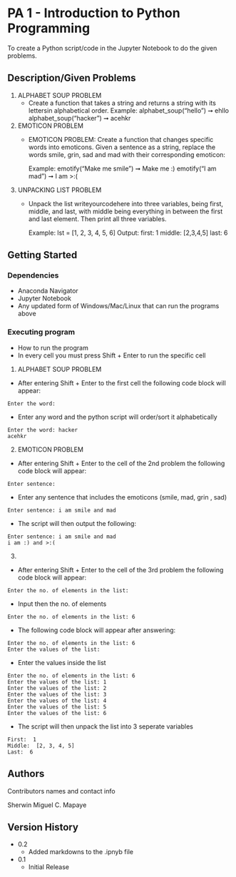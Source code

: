 # PA 1 - Introduction to Python Programming

To create a Python script/code in the Jupyter Notebook to do the given problems.

## Description/Given Problems

1. ALPHABET SOUP PROBLEM
   - Create a function that takes a string and returns a string with its lettersin alphabetical order.
      Example: alphabet_soup(“hello”) ➞ ehllo
               alphabet_soup(“hacker”) ➞ acehkr
2. EMOTICON PROBLEM
   - EMOTICON PROBLEM: Create a function that changes specific words into emoticons. Given a sentence as a string, replace the words smile, grin, sad and mad
     with their corresponding emoticon:
     
     Example:
     emotify(“Make me smile”) ➞ Make me :)
     emotify(“I am mad”) ➞ I am >:(
3. UNPACKING LIST PROBLEM
   - Unpack the list writeyourcodehere into three variables, being first, middle, and last, with middle being everything in between the first and last element.
     Then print all three variables.
     
     Example: lst = [1, 2, 3, 4, 5, 6]
     Output: first: 1 middle: [2,3,4,5] last: 6

## Getting Started

### Dependencies

* Anaconda Navigator
* Jupyter Notebook
* Any updated form of Windows/Mac/Linux that can run the programs above

### Executing program

* How to run the program
* In every cell you must press Shift + Enter to run the specific cell

1. ALPHABET SOUP PROBLEM
* After entering Shift + Enter to the first cell the following code block will appear:
```
Enter the word:
```
* Enter any word and the python script will order/sort it alphabetically
```
Enter the word: hacker
acehkr
```
2. EMOTICON PROBLEM
* After entering Shift + Enter to the cell of the 2nd problem the following code block will appear:
```
Enter sentence:
```
* Enter any sentence that includes the emoticons (smile, mad, grin , sad)
```
Enter sentence: i am smile and mad
```
* The script will then output the following:
```
Enter sentence: i am smile and mad
i am :) and >:(
```
3.
* After entering Shift + Enter to the cell of the 3rd problem the following code block will appear:
```
Enter the no. of elements in the list:
```
* Input then the no. of elements
```
Enter the no. of elements in the list: 6
```
* The following code block will appear after answering:
```
Enter the no. of elements in the list: 6
Enter the values of the list:
```
* Enter the values inside the list
```
Enter the no. of elements in the list: 6
Enter the values of the list: 1
Enter the values of the list: 2
Enter the values of the list: 3
Enter the values of the list: 4
Enter the values of the list: 5
Enter the values of the list: 6
```
* The script will then unpack the list into 3 seperate variables
```
First:  1
Middle:  [2, 3, 4, 5]
Last:  6
```

## Authors

Contributors names and contact info

Sherwin Miguel C. Mapaye

## Version History

* 0.2
    * Added markdowns to the .ipnyb file
* 0.1
    * Initial Release
